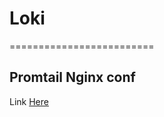 # Loki

=========================

## Promtail Nginx conf

Link [Here](https://sbcode.net/grafana/nginx-promtail/)


